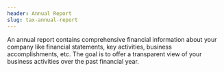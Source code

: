 ```yaml
---
header: Annual Report
slug: tax-annual-report
---
```


An annual report contains comprehensive financial information about your company like financial statements, key activities, business accomplishments, etc. The goal is to offer a transparent view of your business activities over the past financial year.
